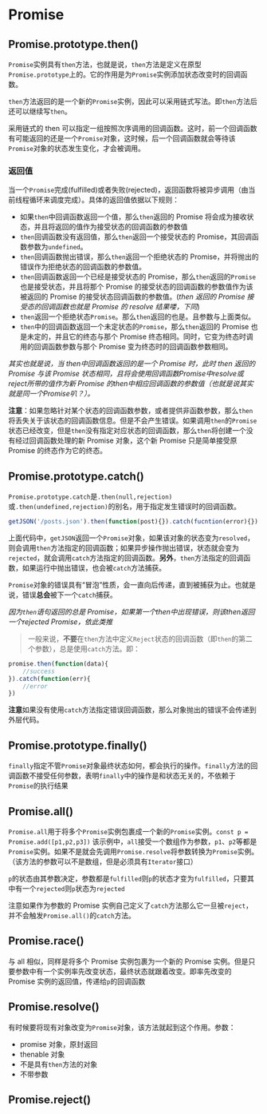 # Promise

## Promise.prototype.then()

`Promise`实例具有`then`方法，也就是说，`then`方法是定义在原型`Promise.prototype`上的。它的作用是为`Promise`实例添加状态改变时的回调函数。

`then`方法返回的是一个新的`Promise`实例，因此可以采用链式写法。即`then`方法后还可以继续写`then`。

采用链式的 then 可以指定一组按照次序调用的回调函数。这时，前一个回调函数有可能返回的还是一个`Promise`对象，这时候，后一个回调函数就会等待该`Promise`对象的状态发生变化，才会被调用。

### 返回值

当一个`Promise`完成(fulfilled)或者失败(rejected)，返回函数将被异步调用（由当前线程循环来调度完成）。具体的返回值依据以下规则：
- 如果`then`中回调函数返回一个值，那么`then`返回的 Promise 将会成为接收状态，并且将返回的值作为接受状态的回调函数的参数值
- `then`回调函数没有返回值，那么`then`返回一个接受状态的 Promise，其回调函数参数为`undefined`。
- `then`回调函数抛出错误，那么`then`返回一个拒绝状态的 Promise，并将抛出的错误作为拒绝状态的回调函数的参数值。
- `then`回调函数返回一个已经是接受状态的 Promise，那么`then`返回的`Promise`也是接受状态，并且将那个 Promise 的接受状态的回调函数的参数值作为该被返回的 Promise 的接受状态回调函数的参数值。(*then 返回的 Promise 接受态的回调函数也就是 Promise 的 resolve 结果喽，下同*)
- `then`返回一个拒绝状态`Promise`。那么`then`返回的也是。且参数与上面类似。
- `then`中的回调函数返回一个未定状态的`Promise`，那么`then`返回的 Promise 也是未定的，并且它的终态与那个 Promise 终态相同。同时，它变为终态时调用的回调函数参数与那个 Promise 变为终态时的回调函数参数相同。

*其实也就是说，当 then中回调函数返回的是一个 Promise 时，此时 then 返回的 Promise 与该 Promise 状态相同，且将会使用回调函数Promise中resolve或reject所带的值作为新 Promise 的then中相应回调函数的参数值（也就是说其实就是同一个Promise叭？）。*

**注意**：如果忽略针对某个状态的回调函数参数，或者提供非函数参数，那么`then`将丢失关于该状态的回调函数信息。但是不会产生错误。如果调用`then`的`Promise`状态已经改变，但是`then`没有指定对应状态的回调函数，那么`then`将创建一个没有经过回调函数处理的新 Promise 对象，这个新 Promise 只是简单接受原 Promise 的终态作为它的终态。

## Promise.prototype.catch()

`Promise.prototype.catch`是`.then(null,rejection)`或`.then(undefined,rejection)`的别名，用于指定发生错误时的回调函数。

```js
getJSON('/posts.json').then(function(post){}).catch(fucntion(error){})
```
上面代码中，`getJSON`返回一个`Promise`对象，如果该对象的状态变为`resolved`，则会调用`then`方法指定的回调函数；如果异步操作抛出错误，状态就会变为`rejected`，就会调用`catch`方法指定的回调函数。**另外**，`then`方法指定的回调函数，如果运行中抛出错误，也会被`catch`方法捕获。

`Promise`对象的错误具有“冒泡”性质，会一直向后传递，直到被捕获为止。也就是说，错误**总会**被下一个`catch`捕获。

*因为`then`语句返回的总是 Promise，如果第一个then中出现错误，则该then返回一个rejected Promise，依此类推*

> 一般来说，**不要**在`then`方法中定义`Reject`状态的回调函数（即`then`的第二个参数），总是使用`catch`方法。即：
```js
promise.then(function(data){
    //success
}).catch(function(err){
    //error
})
```
**注意**如果没有使用`catch`方法指定错误回调函数，那么对象抛出的错误不会传递到外层代码。

## Promise.prototype.finally()

`finally`指定不管`Promise`对象最终状态如何，都会执行的操作。`finally`方法的回调函数不接受任何参数，表明`finally`中的操作是和状态无关的，不依赖于`Promise`的执行结果

## Promise.all()

`Promise.all`用于将多个`Promise`实例包裹成一个新的`Promise`实例。`const p = Promise.add([p1,p2,p3])` 该示例中，`all`接受一个数组作为参数，`p1`、`p2`等都是`Promise`实例。如果不是就会先调用`Promise.resolve`将参数转换为`Promise`实例。（该方法的参数可以不是数组，但是必须具有`Iterator`接口）

`p`的状态由其参数决定，参数都是`fulfilled`则`p`的状态才变为`fulfilled`，只要其中有一个`rejected`则`p`状态为`rejected`

注意如果作为参数的 Promise 实例自己定义了`catch`方法那么它一旦被`reject`，并不会触发`Promise.all()`的`catch`方法。

## Promise.race()

与 all 相似，同样是将多个 Promise 实例包裹为一个新的 Promise 实例。但是只要参数中有一个实例率先改变状态，最终状态就跟着改变。即率先改变的 Promise 实例的返回值，传递给`p`的回调函数

## Promise.resolve()

有时候要将现有对象改变为`Promise`对象，该方法就起到这个作用。参数：
- promise 对象，原封返回
- thenable 对象
- 不是具有`then`方法的对象
- 不带参数

## Promise.reject()

